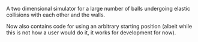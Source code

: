 A two dimensional simulator for a large number of balls undergoing elastic collisions with each other and the walls.

Now also contains code for using an arbitrary starting position (albeit while this is not how a user would do it, it works for development for now).

